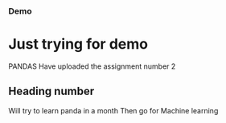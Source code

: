 ### Demo
# Just trying for demo
PANDAS
Have uploaded the assignment number 2
## Heading number 
Will try to learn panda in a month
Then go for Machine learning
